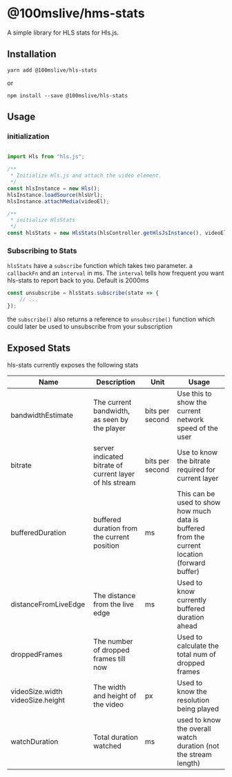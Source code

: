 # @100mslive/hms-stats

A simple library for HLS stats for Hls.js.

## Installation

```shell
yarn add @100mslive/hls-stats
```
or

```shell
npm install --save @100mslive/hls-stats
```

## Usage

### initialization
```javascript

import Hls from "hls.js";

/**
 * Initialize Hls.js and attach the video element.
 */
const hlsInstance = new Hls();
hlsInstance.loadSource(hlsUrl);
hlsInstance.attachMedia(videoEl);

/**
 * initialize HlsStats
 */
const hlsStats = new HlsStats(hlsController.getHlsJsInstance(), videoEl);

```
### Subscribing to Stats
`hlsStats` have a `subscribe` function which takes two parameter. a `callbackFn` and an `interval` in ms.
The `interval` tells how frequent you want hls-stats to report back to you. Default is 2000ms

```javascript
const unsubscribe = hlsStats.subscribe(state => {
    // ...
});

```
the `subscribe()` also returns a reference to `unsubscribe()` function which could later be used to unsubscribe
from your subscription

## Exposed Stats
hls-stats currently exposes the following stats

| Name                             | Description                                             | Unit            | Usage                                                                                         |
|----------------------------------|---------------------------------------------------------|-----------------|-----------------------------------------------------------------------------------------------|
| bandwidthEstimate                | The current bandwidth, as seen by the player            | bits per second | Use this to show the current network speed of the user                                        |
| bitrate                          | server indicated bitrate of current layer of hls stream | bits per second | Use to know the bitrate required for current layer                                            |
| bufferedDuration                 | buffered duration from the current position             | ms              | This can be used to show how much data is buffered from the current location (forward buffer) |
| distanceFromLiveEdge             | The distance from the live edge                         | ms              | Used to know currently buffered duration ahead                                                |
| droppedFrames                    | The number of dropped frames till now                   |                 | Used to calculate the total num of dropped frames                                             | 
| videoSize.width videoSize.height | The width and height of the video                       | px              | Used to know the resolution being played                                                      |
| watchDuration                    | Total duration watched                                  | ms              | used to know the overall watch duration (not the stream length)                               |